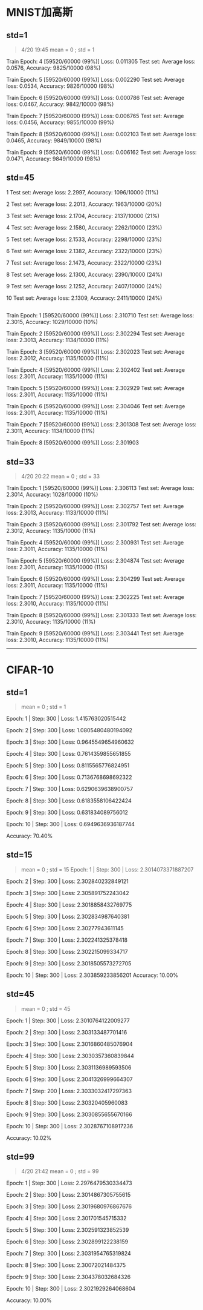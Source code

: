 # MNIST加高斯 

## std=1
> 4/20 19:45
> mean = 0 ; std = 1

Train Epoch: 4 [59520/60000 (99%)]      Loss: 0.011305
Test set: Average loss: 0.0576, Accuracy: 9825/10000 (98%)

Train Epoch: 5 [59520/60000 (99%)]      Loss: 0.002290
Test set: Average loss: 0.0534, Accuracy: 9826/10000 (98%)

Train Epoch: 6 [59520/60000 (99%)]      Loss: 0.000786
Test set: Average loss: 0.0467, Accuracy: 9842/10000 (98%)

Train Epoch: 7 [59520/60000 (99%)]      Loss: 0.006765
Test set: Average loss: 0.0456, Accuracy: 9855/10000 (99%)

Train Epoch: 8 [59520/60000 (99%)]      Loss: 0.002103
Test set: Average loss: 0.0465, Accuracy: 9849/10000 (98%)

Train Epoch: 9 [59520/60000 (99%)]      Loss: 0.006162
Test set: Average loss: 0.0471, Accuracy: 9849/10000 (98%)

## std=45
1
Test set: Average loss: 2.2997, Accuracy: 1096/10000 (11%)

2
Test set: Average loss: 2.2013, Accuracy: 1963/10000 (20%)

3
Test set: Average loss: 2.1704, Accuracy: 2137/10000 (21%)

4
Test set: Average loss: 2.1580, Accuracy: 2262/10000 (23%)

5
Test set: Average loss: 2.1533, Accuracy: 2298/10000 (23%)

6
Test set: Average loss: 2.1382, Accuracy: 2322/10000 (23%)

7
Test set: Average loss: 2.1473, Accuracy: 2322/10000 (23%)

8
Test set: Average loss: 2.1300, Accuracy: 2390/10000 (24%)

9
Test set: Average loss: 2.1252, Accuracy: 2407/10000 (24%)

10
Test set: Average loss: 2.1309, Accuracy: 2411/10000 (24%)

##
Train Epoch: 1 [59520/60000 (99%)]      Loss: 2.310710
Test set: Average loss: 2.3015, Accuracy: 1029/10000 (10%)

Train Epoch: 2 [59520/60000 (99%)]      Loss: 2.302294
Test set: Average loss: 2.3013, Accuracy: 1134/10000 (11%)

Train Epoch: 3 [59520/60000 (99%)]      Loss: 2.302023
Test set: Average loss: 2.3012, Accuracy: 1135/10000 (11%)

Train Epoch: 4 [59520/60000 (99%)]      Loss: 2.302402
Test set: Average loss: 2.3011, Accuracy: 1135/10000 (11%)

Train Epoch: 5 [59520/60000 (99%)]      Loss: 2.302929
Test set: Average loss: 2.3011, Accuracy: 1135/10000 (11%)

Train Epoch: 6 [59520/60000 (99%)]      Loss: 2.304046
Test set: Average loss: 2.3011, Accuracy: 1135/10000 (11%)

Train Epoch: 7 [59520/60000 (99%)]      Loss: 2.301308
Test set: Average loss: 2.3011, Accuracy: 1134/10000 (11%)

Train Epoch: 8 [59520/60000 (99%)]      Loss: 2.301903



## std=33
> 4/20 20:22
> mean = 0 ; std = 33

Train Epoch: 1 [59520/60000 (99%)]      Loss: 2.306113
Test set: Average loss: 2.3014, Accuracy: 1028/10000 (10%)

Train Epoch: 2 [59520/60000 (99%)]      Loss: 2.302757
Test set: Average loss: 2.3013, Accuracy: 1133/10000 (11%)

Train Epoch: 3 [59520/60000 (99%)]      Loss: 2.301792
Test set: Average loss: 2.3012, Accuracy: 1135/10000 (11%)

Train Epoch: 4 [59520/60000 (99%)]      Loss: 2.300931
Test set: Average loss: 2.3011, Accuracy: 1135/10000 (11%)

Train Epoch: 5 [59520/60000 (99%)]      Loss: 2.304874
Test set: Average loss: 2.3011, Accuracy: 1135/10000 (11%)

Train Epoch: 6 [59520/60000 (99%)]      Loss: 2.304299
Test set: Average loss: 2.3011, Accuracy: 1135/10000 (11%)

Train Epoch: 7 [59520/60000 (99%)]      Loss: 2.302225
Test set: Average loss: 2.3010, Accuracy: 1135/10000 (11%)

Train Epoch: 8 [59520/60000 (99%)]      Loss: 2.301333
Test set: Average loss: 2.3010, Accuracy: 1135/10000 (11%)

Train Epoch: 9 [59520/60000 (99%)]      Loss: 2.303441
Test set: Average loss: 2.3010, Accuracy: 1135/10000 (11%)

---

# CIFAR-10

## std=1
> mean = 0 ; std = 1

Epoch: 1 | Step: 300 | Loss: 1.415763020515442

Epoch: 2 | Step: 300 | Loss: 1.0805480480194092

Epoch: 3 | Step: 300 | Loss: 0.9645549654960632

Epoch: 4 | Step: 300 | Loss: 0.7614359855651855

Epoch: 5 | Step: 300 | Loss: 0.8115565776824951

Epoch: 6 | Step: 300 | Loss: 0.7136768698692322

Epoch: 7 | Step: 300 | Loss: 0.6290639638900757

Epoch: 8 | Step: 300 | Loss: 0.6183558106422424

Epoch: 9 | Step: 300 | Loss: 0.631834089756012

Epoch: 10 | Step: 300 | Loss: 0.6949636936187744

Accuracy: 70.40%

## std=15
> mean = 0 ; std = 15
Epoch: 1 | Step: 300 | Loss: 2.3014073371887207

Epoch: 2 | Step: 300 | Loss: 2.302840232849121

Epoch: 3 | Step: 300 | Loss: 2.305891752243042

Epoch: 4 | Step: 300 | Loss: 2.3018858432769775

Epoch: 5 | Step: 300 | Loss: 2.302834987640381

Epoch: 6 | Step: 300 | Loss: 2.30277943611145

Epoch: 7 | Step: 300 | Loss: 2.302241325378418

Epoch: 8 | Step: 300 | Loss: 2.302215099334717

Epoch: 9 | Step: 300 | Loss: 2.3018505573272705

Epoch: 10 | Step: 300 | Loss: 2.303859233856201 Accuracy: 10.00%

## std=45
> mean = 0 ; std = 45

Epoch: 1 | Step: 300 | Loss: 2.3010764122009277

Epoch: 2 | Step: 300 | Loss: 2.303133487701416

Epoch: 3 | Step: 300 | Loss: 2.3016860485076904

Epoch: 4 | Step: 300 | Loss: 2.3030357360839844

Epoch: 5 | Step: 300 | Loss: 2.3031136989593506

Epoch: 6 | Step: 300 | Loss: 2.3041326999664307

Epoch: 7 | Step: 200 | Loss: 2.3033032417297363

Epoch: 8 | Step: 300 | Loss: 2.30320405960083

Epoch: 9 | Step: 300 | Loss: 2.3030855655670166

Epoch: 10 | Step: 300 | Loss: 2.3028767108917236

Accuracy: 10.02%

## std=99
> 4/20 21:42
> mean = 0 ; std = 99

Epoch: 1 | Step: 300 | Loss: 2.2976479530334473

Epoch: 2 | Step: 300 | Loss: 2.3014867305755615

Epoch: 3 | Step: 300 | Loss: 2.3019680976867676

Epoch: 4 | Step: 300 | Loss: 2.301701545715332

Epoch: 5 | Step: 300 | Loss: 2.302591323852539

Epoch: 6 | Step: 300 | Loss: 2.302899122238159

Epoch: 7 | Step: 300 | Loss: 2.3031954765319824

Epoch: 8 | Step: 300 | Loss: 2.30072021484375

Epoch: 9 | Step: 300 | Loss: 2.304378032684326

Epoch: 10 | Step: 300 | Loss: 2.3021929264068604

Accuracy: 10.00%

